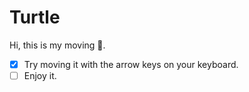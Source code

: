 # Turtle

Hi, this is my moving 🐢.

* [x] Try moving it with the arrow keys on your keyboard.
* [ ] Enjoy it.  
